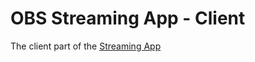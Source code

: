 # OBS Streaming App - Client

The client part of the [Streaming App](https://github.com/Qnemes/streaming-app)
